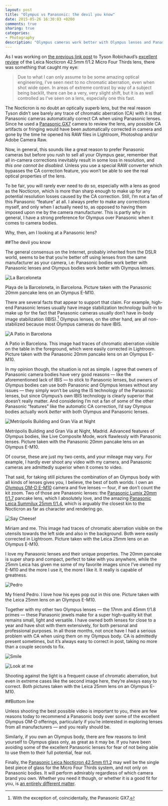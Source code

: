 ```yaml
---
layout: post
title: "Olympus vs Panasonic: the devil you know"
date: 2015-05-26 16:30:03 +0200
comments: true
sharing: true
categories: 
- Photography
description: "Olympus cameras work better with Olympus lenses and Panasonic cameras work better with Panasonic lenses. Or do they?"
---
```


As I was working on [the previous link post](/2015/05/26/tyson-robichaud-reviews-the-panasonic-leica-nocticron-42-dot-5mm-f-slash-1-dot-2-micro-four-thirds-lens/) to Tyson Robichaud’s [excellent review](https://tysonrobichaudphotography.wordpress.com/2015/05/22/a-pana-leica-nocticron-42-5mm-f1-2-review-i-never-should-have-doubted-you/) of the Leica Nocticron 42.5mm f/1.2 Micro Four Thirds lens, there was something that caught my eye:

> Due to what I can only assume to be some amazing optical engineering, I’ve seen next to no chromatic aberration, even when shot wide open. In areas of extreme contrast by way of a subject being backlit, there can be a very, very slight shift, but it is as well controlled as I’ve seen on a lens, especially one this fast.

The Nocticron is no doubt an optically superb lens, but the real reason Tyson didn’t see barely any trace of chromatic aberration (CA) with it is that Panasonic cameras automatically correct CA when using Panasonic lenses. Since he used a [Panasonic GX7](http://www.amazon.com/gp/product/B00E87OK84/ref=as_li_tl?ie=UTF8&camp=1789&creative=390957&creativeASIN=B00E87OK84&linkCode=as2&tag=analogsens-20&linkId=3RVOA6LAYOKB5T4X) camera to review the lens, any possible CA artifacts or fringing would have been automatically corrected in camera and gone by the time he opened his RAW files in Lightroom, Photoshop and/or Adobe Camera Raw.

Now, in general, this sounds like a great reason to prefer Panasonic cameras but before you rush to sell all your Olympus gear, remember that all in-camera corrections inevitably result in some loss in resolution, and _this one cannot be disabled_. Unless you use a special RAW converter which bypasses the CA correction feature, you won’t be able to see the real optical properties of the lens.

To be fair, you will rarely ever need to do so, especially with a lens as good as the Nocticron, which is more than sharp enough to make up for any potential resolution losses caused by the CA correction. Still, I’m not a fan of this Panasonic “feature” at all. I always prefer to make any corrections myself, and only when I actually need to, as opposed to having them imposed upon me by the camera manufacturer. This is partly why in general, I have a strong preference for Olympus over Panasonic when it comes to camera bodies.  

Why, then, am I looking at a Panasonic lens?


##The devil you know

The general consensus on the Internet, probably inherited from the DSLR world, seems to be that you’re better off using lenses from the same manufacturer as your camera, i.e: Panasonic bodies work better with Panasonic lenses and Olympus bodies work better with Olympus lenses. 

<p class="extra-width"><img src="https://c1.staticflickr.com/9/8857/17902903470_2c86e52b97_o.jpg" title="La Barceloneta"/></p>

<p class="photo-credit">Playa de la Barceloneta, in Barcelona. Picture taken with the Panasonic 20mm pancake lens on an Olympus E-M10.</p>

There are several facts that appear to support that claim. For example, high-end Panasonic lenses usually have image stabilization technology built-in to make up for the fact that Panasonic cameras usually don’t have in-body image stabilization (IBIS).[^Nocti1] Olympus lenses, on the other hand, are all non-stabilized because most Olympus cameras do have IBIS.

[^Nocti1]: With the exception of, coincidentally, the Panasonic GX7.

<p class="extra-width"><img src="https://c4.staticflickr.com/8/7769/17468009834_7e8333bef6_o.jpg" title="A Patio in Barcelona"/></p>

<p class="photo-credit">A Patio in Barcelona. This image had traces of chromatic aberration visible on the table in the foreground, which were easily corrected in Lightroom. Picture taken with the Panasonic 20mm pancake lens on an Olympus E-M10.</p>

In my opinion though, the situation is not as simple. I agree that owners of Panasonic camera bodies have very good reasons — like the aforementioned lack of IBIS — to stick to Panasonic lenses, but owners of Olympus bodies can use both Panasonic and Olympus lenses without any issues — they simply won’t be using the IS technology of the Panasonic lenses, but since Olympus’s own IBIS technology is clearly superior that doesn’t really matter. And considering I’m not a fan of some of the other Panasonic “features” like the automatic CA correction, I’d say Olympus bodies actually work _better_ with both Olympus and Panasonic lenses.

<p class="extra-width"><img src="https://c2.staticflickr.com/6/5462/17904356219_4218630608_o.jpg" title="Metrópolis Building and Gran Vía at Night"/></p>

<p class="photo-credit">Metrópolis Building and Gran Vía at Night, Madrid. Advanced features of Olympus bodies, like Live Composite Mode, work flawlessly with Panasonic lenses. Picture taken with the Panasonic 20mm pancake lens on an Olympus E-M10.</p>

Of course, these are just my two cents, and your mileage may vary. For example, I hardly ever shoot any video with my camera, and Panasonic cameras are admittedly superior when it comes to video.

That said, for taking still pictures the combination of an Olympus body with all kinds of lenses gives you, I believe, the best of both worlds. I own an [Olympus OM-D E-M10](http://www.amazon.com/gp/product/B00HPQ09H6/ref=as_li_tl?ie=UTF8&camp=1789&creative=390957&creativeASIN=B00HPQ09H6&linkCode=as2&tag=analogsens-20&linkId=5ET6A3Z3F2MGPJVW) camera and five lenses — four, if we don’t count the kit zoom. Two of those are Panasonic lenses: the [Panasonic Lumix 20mm f/1.7](http://www.amazon.com/gp/product/B00DJS830Y/ref=as_li_tl?ie=UTF8&camp=1789&creative=390957&creativeASIN=B00DJS830Y&linkCode=as2&tag=analogsens-20&linkId=XK3JYQHVEKVZ6ESI) pancake lens, which I absolutely love, and the amazing [Panasonic Leica Summilux 25mm f/1.4](http://www.amazon.com/gp/product/B0055N2L22/ref=as_li_tl?ie=UTF8&camp=1789&creative=390957&creativeASIN=B0055N2L22&linkCode=as2&tag=analogsens-20&linkId=THLRVRDHULF35P55), which is arguably the closest kin to the Nocticron as far as character and rendering go.

<p class="extra-width"><img src="https://c1.staticflickr.com/9/8800/17468003174_e059c1bcfb_o.jpg" title="Say Cheese!"/></p>

<p class="photo-credit">Miriam and me. This image had traces of chromatic aberration visible on the utensils towards the left side and also in the background. Both were easily corrected in Lightroom. Picture taken with the Leica 25mm lens on an Olympus E-M10.</p>

I love my Panasonic lenses and their unique properties. The 20mm pancake is super sharp and compact, perfect to take with you anywhere, while the 25mm Leica has given me some of my favorite images since I’ve owned my E-M10 and the more I use it, the more I like it. It really is capable of greatness.

<p class="extra-width"><img src="https://c2.staticflickr.com/6/5467/17902670828_0f0e145c1f_o.jpg" title="Pedro"/></p>

<p class="photo-credit">My friend Pedro. I love how his eyes pop out in this one. Picture taken with the Leica 25mm lens on an Olympus E-M10.</p>

Together with my other two Olympus lenses — the 17mm and 45mm f/1.8 primes — these Panasonic jewels make for a super high-quality kit that remains small, light and versatile. I have owned both lenses for close to a year and have shot with them extensively, for both personal and professional purposes. In all those months, not once have I had a serious problem with CA when using them on my Olympus body. CA is admittedly present sometimes, but it’s always easy to correct in post, taking no more than a couple seconds to fix.

<p class="extra-width"><img src="https://c1.staticflickr.com/9/8867/17468006044_cdd3c233c6_o.jpg" title="Smile"/></p>

<p class="extra-width"><img src="https://c1.staticflickr.com/9/8824/17902676098_b408025db4_o.jpg" title="Look at me"/></p>

<p class="photo-credit">Shooting against the light is a frequent cause of chromatic aberration, but even in extreme cases like the second image here, they’re always easy to correct. Both pictures taken with the Leica 25mm lens on an Olympus E-M10.</p>


##Bottom line

Unless shooting the best possible video is important to you, there are few reasons today to recommend a Panasonic body over some of the excellent Olympus OM-D offerings, particularly if you’re interested in exploring lenses from all manufacturers — and you really should be.

Similarly, if you own an Olympus body, there are few reasons to limit yourself to Olympus glass only, as great as it may be. If you have been avoiding some of the excellent Panasonic lenses for fear of not being able to use them to their full potential, fear not. 

Finally, the [Panasonic Leica Nocticron 42.5mm f/1.2](http://www.amazon.com/gp/product/B00HXE4GZQ/ref=as_li_tl?ie=UTF8&camp=1789&creative=390957&creativeASIN=B00HXE4GZQ&linkCode=as2&tag=analogsens-20&linkId=LI25BABOSL5ZVHEM) may well be the single best piece of glass for the Micro Four Thirds system, and not only on Panasonic bodies. It will perform admirably regardless of which camera brand you own. Whether you need it though, or whether it is a good fit for you, is [an entirely different matter]().